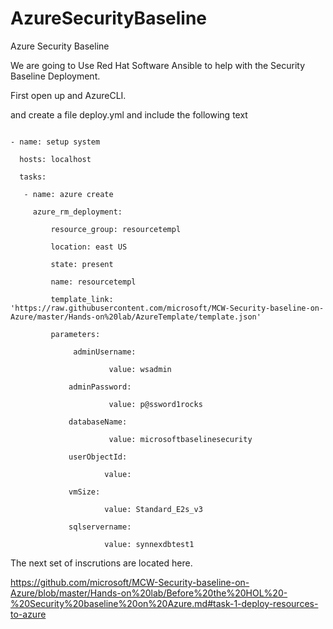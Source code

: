 # AzureSecurityBaseline
Azure Security Baseline


We are going to Use Red Hat Software Ansible to help with the Security Baseline Deployment. 

First open up and AzureCLI. 

and create a file deploy.yml  and include the following text

<div class="yaml"> 

```

- name: setup system

  hosts: localhost

  tasks:

   - name: azure create

     azure_rm_deployment:

         resource_group: resourcetempl

         location: east US

         state: present

         name: resourcetempl

         template_link: 'https://raw.githubusercontent.com/microsoft/MCW-Security-baseline-on-Azure/master/Hands-on%20lab/AzureTemplate/template.json'

         parameters:

              adminUsername:

                      value: wsadmin

             adminPassword:

                      value: p@ssword1rocks

             databaseName:

                      value: microsoftbaselinesecurity

             userObjectId:

                     value: 

             vmSize:

                     value: Standard_E2s_v3

             sqlservername:

                     value: synnexdbtest1     

```
</div>

The next set of inscrutions are located here. 


https://github.com/microsoft/MCW-Security-baseline-on-Azure/blob/master/Hands-on%20lab/Before%20the%20HOL%20-%20Security%20baseline%20on%20Azure.md#task-1-deploy-resources-to-azure
